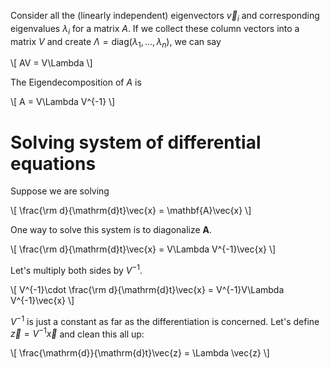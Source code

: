 Consider all the (linearly independent) eigenvectors $\vec{v}_i$ and corresponding eigenvalues $\lambda_i$ for a matrix $A$. If we collect these column vectors into a matrix $V$ and create $\Lambda = \mathrm{diag}(\lambda_1, \ldots, \lambda_n)$, we can say

\\[
AV = V\Lambda
\\]

The Eigendecomposition of $A$ is

\\[
A = V\Lambda V^{-1}
\\]

# Solving system of differential equations

Suppose we are solving

\\[
\frac{\rm d}{\mathrm{d}t}\vec{x} = \mathbf{A}\vec{x}
\\]

One way to solve this system is to diagonalize $\mathbf{A}$.

\\[
\frac{\rm d}{\mathrm{d}t}\vec{x} = V\Lambda V^{-1}\vec{x}
\\]

Let's multiply both sides by $V^{-1}$.

\\[
V^{-1}\cdot \frac{\rm d}{\mathrm{d}t}\vec{x} = V^{-1}V\Lambda V^{-1}\vec{x}
\\]

$V^{-1}$ is just a constant as far as the differentiation is concerned. Let's define $\vec{z} = V^{-1}\vec{x}$ and clean this all up:

\\[
\frac{\mathrm{d}}{\mathrm{d}t}\vec{z} = \Lambda \vec{z}
\\]